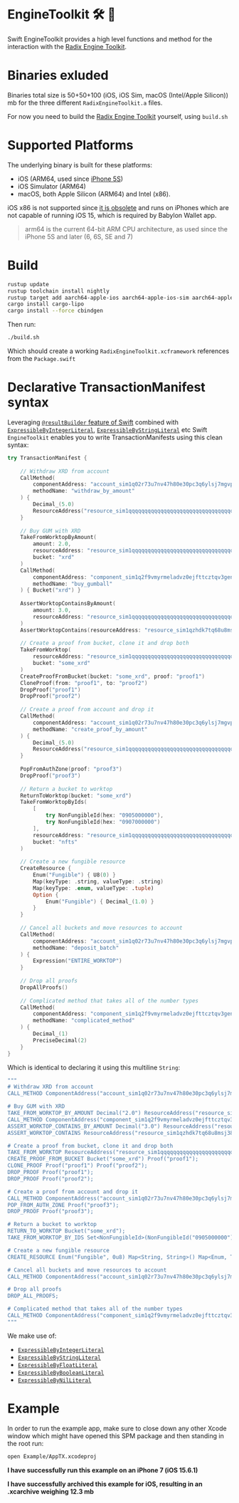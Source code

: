 # EngineToolkit 🛠 🧰

Swift EngineToolkit provides a high level functions and method for the interaction with the [Radix Engine Toolkit][ret].

# Binaries exluded
Binaries total size is 50+50+100 (iOS, iOS Sim, macOS (Intel/Apple Silicon)) mb for the three different `RadixEngineToolkit.a` files.

For now you need to build the [Radix Engine Toolkit][ret] yourself, using `build.sh`

# Supported Platforms
The underlying binary is built for these platforms:
* iOS (ARM64, used since [iPhone 5S][iphonearchs])
* iOS Simulator (ARM64)
* macOS, both Apple Silicon (ARM64) and Intel (x86).

iOS x86 is not supported since [it is obsolete][iphonearchs] and runs on iPhones which are not capable of running iOS 15, which is required by Babylon Wallet app.
> arm64 is the current 64-bit ARM CPU architecture, as used since the iPhone 5S and later (6, 6S, SE and 7)

# Build

```sh
rustup update
rustup toolchain install nightly
rustup target add aarch64-apple-ios aarch64-apple-ios-sim aarch64-apple-darwin x86_64-apple-darwin
cargo install cargo-lipo
cargo install --force cbindgen
```

Then run:

```sh
./build.sh
```

Which should create a working `RadixEngineToolkit.xcframework` references from the `Package.swift`

# Declarative TransactionManifest syntax
Leveraging [`@resultBuilder` feature of Swift][resbuilder] combined with [`ExpressibleByIntegerLiteral`][expintlit], [`ExpressibleByStringLiteral`][expstrlit] etc Swift `EngineToolkit` enables you to write TransactionManifests using this clean syntax:

```swift
try TransactionManifest {
    
    // Withdraw XRD from account
    CallMethod(
        componentAddress: "account_sim1q02r73u7nv47h80e30pc3q6ylsj7mgvparm3pnsm780qgsy064",
        methodName: "withdraw_by_amount"
    ) {
        Decimal_(5.0)
        ResourceAddress("resource_sim1qqqqqqqqqqqqqqqqqqqqqqqqqqqqqqqqqqqqqqqqqqzqu57yag")
    }
    
    // Buy GUM with XRD
    TakeFromWorktopByAmount(
        amount: 2.0,
        resourceAddress: "resource_sim1qqqqqqqqqqqqqqqqqqqqqqqqqqqqqqqqqqqqqqqqqqzqu57yag",
        bucket: "xrd"
    )
    CallMethod(
        componentAddress: "component_sim1q2f9vmyrmeladvz0ejfttcztqv3genlsgpu9vue83mcs835hum",
        methodName: "buy_gumball"
    ) { Bucket("xrd") }
    
    AssertWorktopContainsByAmount(
        amount: 3.0,
        resourceAddress: "resource_sim1qqqqqqqqqqqqqqqqqqqqqqqqqqqqqqqqqqqqqqqqqqzqu57yag"
    )
    AssertWorktopContains(resourceAddress: "resource_sim1qzhdk7tq68u8msj38r6v6yqa5myc64ejx3ud20zlh9gseqtux6")
    
    // Create a proof from bucket, clone it and drop both
    TakeFromWorktop(
        resourceAddress: "resource_sim1qqqqqqqqqqqqqqqqqqqqqqqqqqqqqqqqqqqqqqqqqqzqu57yag",
        bucket: "some_xrd"
    )
    CreateProofFromBucket(bucket: "some_xrd", proof: "proof1")
    CloneProof(from: "proof1", to: "proof2")
    DropProof("proof1")
    DropProof("proof2")
    
    // Create a proof from account and drop it
    CallMethod(
        componentAddress: "account_sim1q02r73u7nv47h80e30pc3q6ylsj7mgvparm3pnsm780qgsy064",
        methodName: "create_proof_by_amount"
    ) {
        Decimal_(5.0)
        ResourceAddress("resource_sim1qqqqqqqqqqqqqqqqqqqqqqqqqqqqqqqqqqqqqqqqqqzqu57yag")
    }
    
    PopFromAuthZone(proof: "proof3")
    DropProof("proof3")
    
    // Return a bucket to worktop
    ReturnToWorktop(bucket: "some_xrd")
    TakeFromWorktopByIds(
        [
            try NonFungibleId(hex: "0905000000"),
            try NonFungibleId(hex: "0907000000")
        ],
        resourceAddress: "resource_sim1qqqqqqqqqqqqqqqqqqqqqqqqqqqqqqqqqqqqqqqqqqzqu57yag",
        bucket: "nfts"
    )
    
    // Create a new fungible resource
    CreateResource {
        Enum("Fungible") { U8(0) }
        Map(keyType: .string, valueType: .string)
        Map(keyType: .enum, valueType: .tuple)
        Option {
            Enum("Fungible") { Decimal_(1.0) }
        }
    }
    
    // Cancel all buckets and move resources to account
    CallMethod(
        componentAddress: "account_sim1q02r73u7nv47h80e30pc3q6ylsj7mgvparm3pnsm780qgsy064",
        methodName: "deposit_batch"
    ) {
        Expression("ENTIRE_WORKTOP")
    }
    
    // Drop all proofs
    DropAllProofs()
    
    // Complicated method that takes all of the number types
    CallMethod(
        componentAddress: "component_sim1q2f9vmyrmeladvz0ejfttcztqv3genlsgpu9vue83mcs835hum",
        methodName: "complicated_method"
    ) {
        Decimal_(1)
        PreciseDecimal(2)
    }
}
```

Which is identical to declaring it using this multiline `String`:

```swift
"""
# Withdraw XRD from account
CALL_METHOD ComponentAddress("account_sim1q02r73u7nv47h80e30pc3q6ylsj7mgvparm3pnsm780qgsy064") "withdraw_by_amount" Decimal("5.0") ResourceAddress("resource_sim1qqqqqqqqqqqqqqqqqqqqqqqqqqqqqqqqqqqqqqqqqqzqu57yag");

# Buy GUM with XRD
TAKE_FROM_WORKTOP_BY_AMOUNT Decimal("2.0") ResourceAddress("resource_sim1qqqqqqqqqqqqqqqqqqqqqqqqqqqqqqqqqqqqqqqqqqzqu57yag") Bucket("xrd");
CALL_METHOD ComponentAddress("component_sim1q2f9vmyrmeladvz0ejfttcztqv3genlsgpu9vue83mcs835hum") "buy_gumball" Bucket("xrd");
ASSERT_WORKTOP_CONTAINS_BY_AMOUNT Decimal("3.0") ResourceAddress("resource_sim1qqqqqqqqqqqqqqqqqqqqqqqqqqqqqqqqqqqqqqqqqqzqu57yag");
ASSERT_WORKTOP_CONTAINS ResourceAddress("resource_sim1qzhdk7tq68u8msj38r6v6yqa5myc64ejx3ud20zlh9gseqtux6");

# Create a proof from bucket, clone it and drop both
TAKE_FROM_WORKTOP ResourceAddress("resource_sim1qqqqqqqqqqqqqqqqqqqqqqqqqqqqqqqqqqqqqqqqqqzqu57yag") Bucket("some_xrd");
CREATE_PROOF_FROM_BUCKET Bucket("some_xrd") Proof("proof1");
CLONE_PROOF Proof("proof1") Proof("proof2");
DROP_PROOF Proof("proof1");
DROP_PROOF Proof("proof2");

# Create a proof from account and drop it
CALL_METHOD ComponentAddress("account_sim1q02r73u7nv47h80e30pc3q6ylsj7mgvparm3pnsm780qgsy064") "create_proof_by_amount" Decimal("5.0") ResourceAddress("resource_sim1qqqqqqqqqqqqqqqqqqqqqqqqqqqqqqqqqqqqqqqqqqzqu57yag");
POP_FROM_AUTH_ZONE Proof("proof3");
DROP_PROOF Proof("proof3");

# Return a bucket to worktop
RETURN_TO_WORKTOP Bucket("some_xrd");
TAKE_FROM_WORKTOP_BY_IDS Set<NonFungibleId>(NonFungibleId("0905000000"), NonFungibleId("0907000000")) ResourceAddress("resource_sim1qqqqqqqqqqqqqqqqqqqqqqqqqqqqqqqqqqqqqqqqqqzqu57yag") Bucket("nfts");

# Create a new fungible resource
CREATE_RESOURCE Enum("Fungible", 0u8) Map<String, String>() Map<Enum, Tuple>() Some(Enum("Fungible", Decimal("1.0")));

# Cancel all buckets and move resources to account
CALL_METHOD ComponentAddress("account_sim1q02r73u7nv47h80e30pc3q6ylsj7mgvparm3pnsm780qgsy064") "deposit_batch" Expression("ENTIRE_WORKTOP");

# Drop all proofs
DROP_ALL_PROOFS;

# Complicated method that takes all of the number types
CALL_METHOD ComponentAddress("component_sim1q2f9vmyrmeladvz0ejfttcztqv3genlsgpu9vue83mcs835hum") "complicated_method" Decimal("1") PreciseDecimal("2");
"""
```

We make use of:
* [`ExpressibleByIntegerLiteral`][expintlit]
* [`ExpressibleByStringLiteral`][expstrlit]
* [`ExpressibleByFloatLiteral`][expfloatlit]
* [`ExpressibleByBooleanLiteral`][expboollit] 
* [`ExpressibleByNilLiteral`][expnillit] 

# Example
In order to run the example app, make sure to close down any other Xcode window which might have opened this SPM package and then standing in the root run:

```sh
open Example/AppTX.xcodeproj
```

**I have successfully run this example on an iPhone 7 (iOS 15.6.1)**

**I have successfully archived this example for iOS, resulting in an .xcarchive weighing 12.3 mb**

[ret]: https://github.com/radixdlt/radix-engine-toolkit
[iphonearchs]: https://docs.elementscompiler.com/Platforms/Cocoa/CpuArchitectures/
[resbuilder]: https://github.com/apple/swift-evolution/blob/main/proposals/0289-result-builders.md
[expstrlit]: https://developer.apple.com/documentation/swift/expressiblebystringliteral/
[expintlit]: https://developer.apple.com/documentation/swift/expressiblebyintegerliteral
[expfloatlit]: https://developer.apple.com/documentation/swift/expressiblebyfloatliteral
[expboollit]: https://developer.apple.com/documentation/swift/expressiblebybooleanliteral
[expnillit]: https://developer.apple.com/documentation/swift/expressiblebynilliteral

